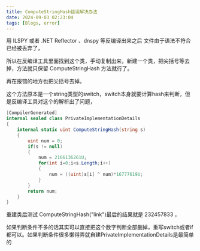 ```yaml
---
title: ComputeStringHash错误解决办法
date: 2024-09-03 02:23:04
tags: [Blogs, error]
---
```




用 ILSPY 或者 .NET Reflector 、dnspy 等反编译出来之后 <PrivateImplementationDetails> 文件由于语法不符合已经被丢弃了，

所以在反编译工具里面找到这个类，手动复制出来，新建一个类，把尖括号等去掉，方法就只保留 ComputeStringHash 方法就行了。

再在报错的地方也把尖括号去掉。

这个方法原本是一个string类型的switch，switch本身就要计算hash来判断，但是反编译工具对这个的解析出了问题，

<!-- more -->

```csharp
[CompilerGenerated]
internal sealed class PrivateImplementationDetails
{
    internal static uint ComputeStringHash(string s)
    {
        uint num = 0;
        if(s != null)
        {
            num = 2166136261U;
            for(int i=0;i<s.Length;i++)
            {
                num = ((uint)s[i] ^ num)*16777619U;
            }
        }
        return num;
    }
}
```


重建类后测试  ComputeStringHash("link")最后的结果就是 232457833 ，

如果判断条件不多的话其实可以直接把这个数字判断全部删掉，重写switch或者if都可以。如果判断条件很多懒得弄就自建PrivateImplementationDetails是最简单的

